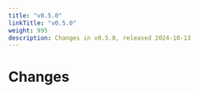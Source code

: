 ```yaml
---
title: "v0.5.0"
linkTitle: "v0.5.0"
weight: 995
description: Changes in v0.5.0, released 2024-10-13
---
```


# Changes
